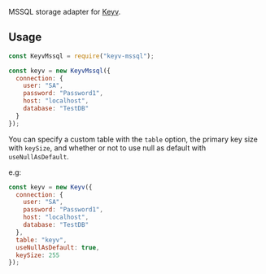 MSSQL storage adapter for [Keyv](https://github.com/lukechilds/keyv).

## Usage

```js
const KeyvMssql = require("keyv-mssql");

const keyv = new KeyvMssql({
  connection: {
    user: "SA",
    password: "Password1",
    host: "localhost",
    database: "TestDB"
  }
});
```

You can specify a custom table with the `table` option, the primary key size with `keySize`, and whether or not to use null as default with `useNullAsDefault`.

e.g:

```js
const keyv = new Keyv({
  connection: {
    user: "SA",
    password: "Password1",
    host: "localhost",
    database: "TestDB"
  },
  table: "keyv",
  useNullAsDefault: true,
  keySize: 255
});
```
